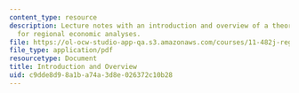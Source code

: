 ```yaml
---
content_type: resource
description: Lecture notes with an introduction and overview of a theoretical basis
  for regional economic analyses.
file: https://ol-ocw-studio-app-qa.s3.amazonaws.com/courses/11-482j-regional-socioeconomic-impact-analyses-and-modeling-fall-2008/c9dde8d98a1ba74a3d8e026372c10b28_lec_01.pdf
file_type: application/pdf
resourcetype: Document
title: Introduction and Overview
uid: c9dde8d9-8a1b-a74a-3d8e-026372c10b28
---
```

